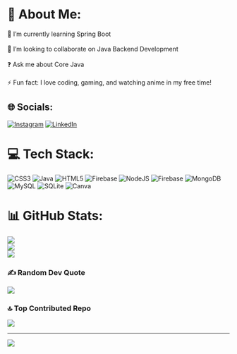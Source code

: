 # 💫 About Me:
🌱 I’m currently learning Spring Boot<br><br>🤝 I’m looking to collaborate on Java Backend Development<br><br>❓ Ask me about Core Java<br><br>⚡ Fun fact: I love coding, gaming, and watching anime in my free time!


## 🌐 Socials:
[![Instagram](https://img.shields.io/badge/Instagram-%23E4405F.svg?logo=Instagram&logoColor=white)](https://instagram.com/_ok.arun) [![LinkedIn](https://img.shields.io/badge/LinkedIn-%230077B5.svg?logo=linkedin&logoColor=white)](https://linkedin.com/in/arun-kumar-mahto-9879b82b0) 

# 💻 Tech Stack:
![CSS3](https://img.shields.io/badge/css3-%231572B6.svg?style=for-the-badge&logo=css3&logoColor=white) ![Java](https://img.shields.io/badge/java-%23ED8B00.svg?style=for-the-badge&logo=openjdk&logoColor=white) ![HTML5](https://img.shields.io/badge/html5-%23E34F26.svg?style=for-the-badge&logo=html5&logoColor=white) ![Firebase](https://img.shields.io/badge/firebase-%23039BE5.svg?style=for-the-badge&logo=firebase) ![NodeJS](https://img.shields.io/badge/node.js-6DA55F?style=for-the-badge&logo=node.js&logoColor=white) ![Firebase](https://img.shields.io/badge/firebase-a08021?style=for-the-badge&logo=firebase&logoColor=ffcd34) ![MongoDB](https://img.shields.io/badge/MongoDB-%234ea94b.svg?style=for-the-badge&logo=mongodb&logoColor=white) ![MySQL](https://img.shields.io/badge/mysql-4479A1.svg?style=for-the-badge&logo=mysql&logoColor=white) ![SQLite](https://img.shields.io/badge/sqlite-%2307405e.svg?style=for-the-badge&logo=sqlite&logoColor=white) ![Canva](https://img.shields.io/badge/Canva-%2300C4CC.svg?style=for-the-badge&logo=Canva&logoColor=white)
# 📊 GitHub Stats:
![](https://github-readme-stats.vercel.app/api?username=ok-Arun&theme=dark&hide_border=false&include_all_commits=false&count_private=false)<br/>
![](https://nirzak-streak-stats.vercel.app/?user=ok-Arun&theme=dark&hide_border=false)<br/>
![](https://github-readme-stats.vercel.app/api/top-langs/?username=ok-Arun&theme=dark&hide_border=false&include_all_commits=false&count_private=false&layout=compact)

### ✍️ Random Dev Quote
![](https://quotes-github-readme.vercel.app/api?type=horizontal&theme=radical)

### 🔝 Top Contributed Repo
![](https://github-contributor-stats.vercel.app/api?username=ok-Arun&limit=5&theme=dark&combine_all_yearly_contributions=true)

---
[![](https://visitcount.itsvg.in/api?id=ok-Arun&icon=0&color=1)](https://visitcount.itsvg.in)

<!-- Proudly created with GPRM ( https://gprm.itsvg.in ) -->
